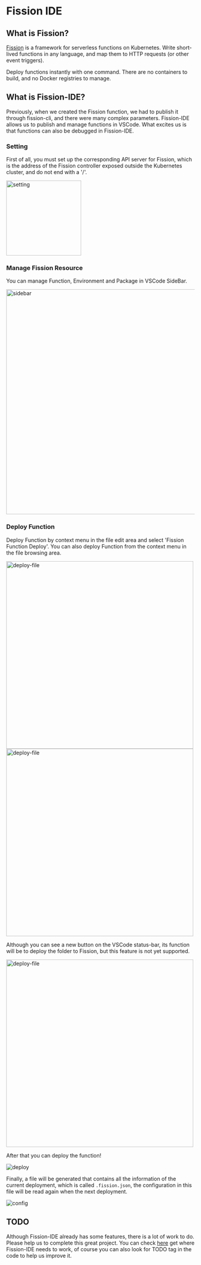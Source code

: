 # Fission IDE

## What is Fission?

[Fission](https://fission.io/) is a framework for serverless functions on Kubernetes.
Write short-lived functions in any language, and map them to HTTP requests (or other event triggers).

Deploy functions instantly with one command. There are no containers to build, and no Docker registries to manage.

## What is Fission-IDE?

Previously, when we created the Fission function, we had to publish it through fission-cli, and there were many complex parameters. Fission-IDE allows us to publish and manage functions in VSCode. What excites us is that functions can also be debugged in Fission-IDE.

### Setting

First of all, you must set up the corresponding API server for Fission, which is the address of the Fission controller exposed outside the Kubernetes cluster, and do not end with a '/'.

<img src="./doc/images/setting.png" alt="setting" height="200px">

### Manage Fission Resource

You can manage Function, Environment and Package in VSCode SideBar.

<img src="./doc/images/sidebar.png" alt="sidebar" height="600px">

### Deploy Function

Deploy Function by context menu in the file edit area and select 'Fission Function Deploy'. You can also deploy Function from the context menu in the file browsing area.

<img src="./doc/images/deploy-file-1.png" alt="deploy-file" height="500px">
<img src="./doc/images/deploy-file-2.png" alt="deploy-file" height="500px">

Although you can see a new button on the VSCode status-bar, its function will be to deploy the folder to Fission, but this feature is not yet supported.

<img src="./doc/images/deploy-dir.png" alt="deploy-file" height="500px">

After that you can deploy the function!

![deploy](./doc/images/deploy.png)

Finally, a file will be generated that contains all the information of the current deployment, which is called `.fission.json`, the configuration in this file will be read again when the next deployment.

![config](./doc/images/config.png)

## TODO

Although Fission-IDE already has some features, there is a lot of work to do. Please help us to complete this great project. You can check [here](./TODO.md) get where Fission-IDE needs to work, of course you can also look for TODO tag in the code to help us improve it.
